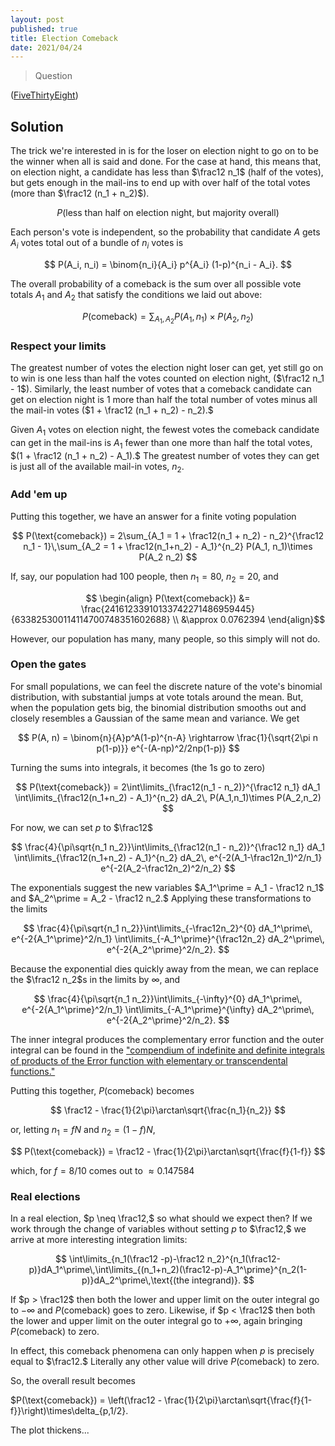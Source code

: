 ```yaml
---
layout: post
published: true
title: Election Comeback
date: 2021/04/24
---
```


>Question

<!--more-->

([FiveThirtyEight](URL))

## Solution

The trick we're interested in is for the loser on election night to go on to be the winner when all is said and done. For the case at hand, this means that, on election night, a candidate has less than $\frac12 n_1$ (half of the votes), but gets enough in the mail-ins to end up with over half of the total votes (more than $\frac12 (n_1 + n_2)$). 

$$ P(\text{less than half on election night, but majority overall}) $$

Each person's vote is independent, so the probability that candidate $A$ gets $A_i$ votes total out of a bundle of $n_i$ votes is

$$ P(A_i, n_i) = \binom{n_i}{A_i} p^{A_i} (1-p)^{n_i - A_i}. $$

The overall probability of a comeback is the sum over all possible vote totals $A_1$ and $A_2$ that satisfy the conditions we laid out above:

$$ P(\text{comeback}) = \sum_{A_1, A_2} P(A_1, n_1) \times P(A_2, n_2) $$

### Respect your limits

The greatest number of votes the election night loser can get, yet still go on to win is one less than half the votes counted on election night, ($\frac12 n_1 - 1$). Similarly, the least number of votes that a comeback candidate can get on election night is $1$ more than half the total number of votes minus all the mail-in votes ($1 + \frac12 (n_1 + n_2) - n_2).$

Given $A_1$ votes on election night, the fewest votes the comeback candidate can get in the mail-ins is $A_1$ fewer than one more than half the total votes, $(1 + \frac12 (n_1 + n_2) - A_1).$ The greatest number of votes they can get is just all of the available mail-in votes, $n_2.$

### Add 'em up

Putting this together, we have an answer for a finite voting population

$$ P(\text{comeback}) = 2\sum_{A_1 = 1 + \frac12(n_1 + n_2) - n_2}^{\frac12 n_1 - 1}\,\sum_{A_2 = 1 + \frac12(n_1+n_2) - A_1}^{n_2} P(A_1, n_1)\times P(A_2 n_2) $$

If, say, our population had $100$ people, then $n_1 = 80,$ $n_2 = 20,$ and 

$$ \begin{align}
P(\text{comeback}) &= \frac{24161233910133742271486959445}{633825300114114700748351602688} \\
&\approx 0.0762394
\end{align}$$

However, our population has many, many people, so this simply will not do.

### Open the gates

For small populations, we can feel the discrete nature of the vote's binomial distribution, with substantial jumps at vote totals around the mean. But, when the population gets big, the binomial distribution smooths out and closely resembles a Gaussian of the same mean and variance. We get

$$ P(A, n) = \binom{n}{A}p^A(1-p)^{n-A} \rightarrow \frac{1}{\sqrt{2\pi n p(1-p)}} e^{-(A-np)^2/2np(1-p)} $$

Turning the sums into integrals, it becomes (the $1$s go to zero)

$$
P(\text{comeback}) = 2\int\limits_{\frac12(n_1 - n_2)}^{\frac12 n_1} dA_1 \int\limits_{\frac12(n_1+n_2) - A_1}^{n_2} dA_2\, P(A_1,n_1)\times P(A_2,n_2)
$$

For now, we can set $p$ to $\frac12$ 

$$
\frac{4}{\pi\sqrt{n_1 n_2}}\int\limits_{\frac12(n_1 - n_2)}^{\frac12 n_1} dA_1 \int\limits_{\frac12(n_1+n_2) - A_1}^{n_2} dA_2\, e^{-2(A_1-\frac12n_1)^2/n_1} e^{-2(A_2-\frac12n_2)^2/n_2}
$$

The exponentials suggest the new variables $A_1^\prime = A_1 - \frac12 n_1$ and $A_2^\prime = A_2 - \frac12 n_2.$ Applying these transformations to the limits

$$
\frac{4}{\pi\sqrt{n_1 n_2}}\int\limits_{-\frac12n_2}^{0} dA_1^\prime\, e^{-2{A_1^\prime}^2/n_1} \int\limits_{-A_1^\prime}^{\frac12n_2} dA_2^\prime\, e^{-2{A_2^\prime}^2/n_2}.
$$

Because the exponential dies quickly away from the mean, we can replace the $\frac12 n_2$s in the limits by $\infty,$ and 

$$
\frac{4}{\pi\sqrt{n_1 n_2}}\int\limits_{-\infty}^{0} dA_1^\prime\, e^{-2{A_1^\prime}^2/n_1} \int\limits_{-A_1^\prime}^{\infty} dA_2^\prime\, e^{-2{A_2^\prime}^2/n_2}.
$$

The inner integral produces the complementary error function and the outer integral can be found in the ["compendium of indefinite and definite integrals of products of the Error function with elementary or transcendental functions."](https://nvlpubs.nist.gov/nistpubs/jres/73b/jresv73bn1p1_a1b.pdf)

Putting this together, $P(\text{comeback})$ becomes 

$$ \frac12 - \frac{1}{2\pi}\arctan\sqrt{\frac{n_1}{n_2}} $$

or, letting $n_1 = fN$ and $n_2 = (1-f)N,$

$$ P(\text{comeback}) = \frac12 - \frac{1}{2\pi}\arctan\sqrt{\frac{f}{1-f}} $$

which, for $f =  8/10$ comes out to $\approx 0.147584$

### Real elections

In a real election, $p \neq \frac12,$ so what should we expect then? If we work through the change of variables without setting $p$ to $\frac12,$ we arrive at more interesting integration limits:

$$ \int\limits_{n_1(\frac12 -p)-\frac12 n_2}^{n_1(\frac12-p)}dA_1^\prime\,\int\limits_{(n_1+n_2)(\frac12-p)-A_1^\prime}^{n_2(1-p)}dA_2^\prime\,\text{(the integrand)}. $$

If $p > \frac12$ then both the lower and upper limit on the outer integral go to $-\infty$ and $P(\text{comeback})$ goes to zero. Likewise, if $p < \frac12$ then both the lower and upper limit on the outer integral go to $+\infty,$ again bringing $P(\text{comeback})$ to zero.

In effect, this comeback phenomena can only happen when $p$ is precisely equal to $\frac12.$ Literally any other value will drive $P(\text{comeback})$ to zero.

So, the overall result becomes

$P(\text{comeback}) = \left(\frac12 - \frac{1}{2\pi}\arctan\sqrt{\frac{f}{1-f}}\right)\times\delta_{p,1/2}.

The plot thickens...

<br>
